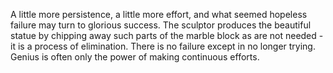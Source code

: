 A little more persistence, a little more effort, and what seemed hopeless failure may turn to glorious success.
The sculptor produces the beautiful statue by chipping away such parts of the marble block as are not needed - it is a process of elimination.
There is no failure except in no longer trying.
Genius is often only the power of making continuous efforts.
